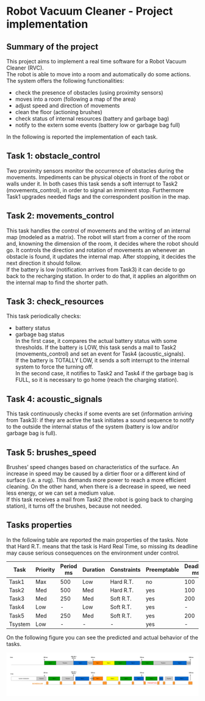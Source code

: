 # Robot Vacuum Cleaner - Project implementation

## Summary of the project
This project aims to implement a real time software for a Robot Vacuum Cleaner (RVC). <br>
The robot is able to move into a room and automatically do some actions. <br>
The system offers the following functionalities: <br>
  - check the presence of obstacles (using proximity sensors)
  - moves into a room (following a map of the area)
  - adjust speed and direction of movements 
  - clean the floor (actioning brushes)
  - check status of internal resources (battery and garbage bag) 
  - notify to the extern some events (battery low or garbage bag full) 

In the following is reported the implementation of each task.

## Task 1: obstacle_control
Two proximity sensors monitor the occurrence of obstacles during the movements. Impediments can be physical objects in front of the robot or walls under it. In both cases this task sends a soft interrupt to Task2 (movements_control), in order to signal an imminent stop. Furthermore Task1 upgrades needed flags and the correspondent position in the map.

## Task 2: movements_control
This task handles the control of movements and the writing of an internal map (modeled as a matrix). The robot will start from a corner of the room and, knowning the dimension of the room, it decides where the robot should go. It controls the direction and rotation of movements an whenever an obstacle is found, it updates the internal map. After stopping, it decides the next direction it should follow. <br>
If the battery is low (notification arrives from Task3) it can decide to go back to the recharging station. In order to do that, it applies an algorithm on the internal map to find the shorter path.

## Task 3: check_resources 
This task periodically checks: <br>
 - battery status
 - garbage bag status <br>
In the first case, it compares the actual battery status with some thresholds. If the battery is LOW, this task sends a mail to Task2
(movements_control) and set an event for Task4 (acoustic_signals). <br>
If the battery is TOTALLY LOW, it sends a soft interrupt to the internal system to force the turning off.<br>
In the second case, it notifies to Task2 and Task4 if the garbage bag is FULL, so it is necessary to go home (reach the charging station).

## Task 4: acoustic_signals
This task continuously checks if some events are set (information arriving from Task3): if they are active the task initiates a sound sequence to notify to the outside the internal status of the system (battery is low and/or garbage bag is full).

## Task 5: brushes_speed
Brushes’ speed changes based on characteristics of the surface. An increase in speed may be caused by a dirtier floor or a different kind of surface (i.e. a rug). This demands more power to reach a more efficient cleaning. On the other hand, when there is a decrease in speed, we need less energy, or we can set a medium value. <br>
If this task receives a mail from Task2 (the robot is going back to charging station), it turns off the brushes, because not needed.

## Tasks properties

In the following table are reported the main properties of the tasks. Note that Hard R.T. means that the task is Hard Real Time, so missing its
deadline may cause serious consequences on the environment under control.

|Task |Priority |Period ms |Duration |Constraints |Preemptable | Deadline ms |
| ----- | ----- | ----- | ----- | ----- | ----- | ----- |
|Task1 |Max |500 |Low |Hard R.T. |no  |100 |
|Task2 |Med |500 |Med |Hard R.T. |yes |100 |
|Task3 |Med |250 |Med |Soft R.T. |yes |200 |
|Task4 |Low |-   |Low |Soft R.T. |yes |-   |
|Task5 |Med |250 |Med |Soft R.T. |yes |200 |
|Tsystem |Low |- |-   |-         |yes |-   |

On the following figure you can see the predicted and actual behavior of the tasks.

![Timing_tasks](/doc/figures/timing_tasks.png)